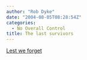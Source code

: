 ```yaml
---
author: "Rob Dyke"
date: "2004-08-05T08:28:54Z"
categories:
  - No Overall Control
title: The last survivors
---
```

[Lest we forget](http://news.independent.co.uk/uk/this_britain/story.jsp?story=548045)
